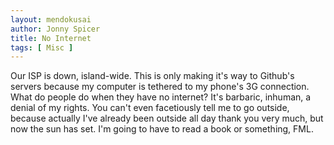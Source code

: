 ```yaml
---
layout: mendokusai
author: Jonny Spicer
title: No Internet
tags: [ Misc ]
---
```

Our ISP is down, island-wide. This is only making it's way to Github's servers because my
computer is tethered to my phone's 3G connection. What do people do when they have no internet? It's barbaric, inhuman, a denial of my rights. You can't even facetiously
tell me to go outside, because actually I've already been outside all day thank you very
much, but now the sun has set. I'm going to have to read a book or something, FML.
